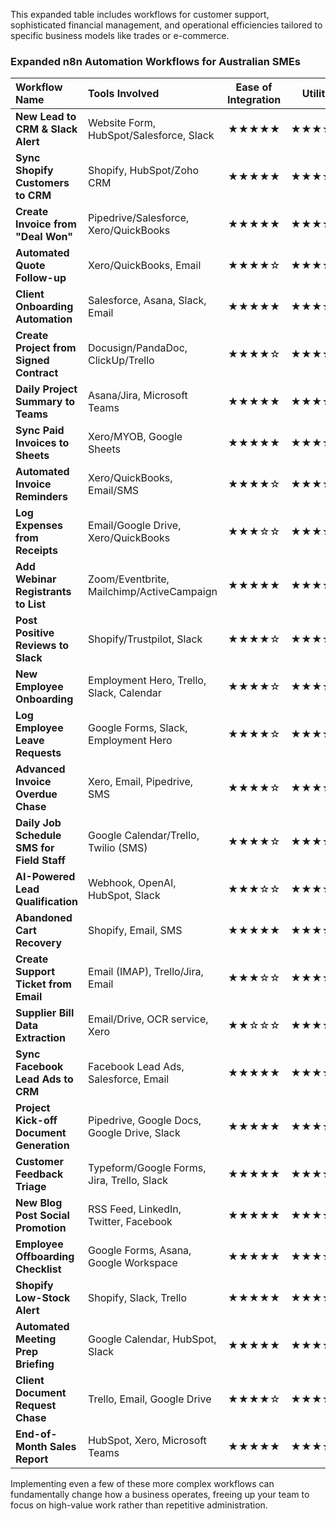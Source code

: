 This expanded table includes workflows for customer support, sophisticated financial management, and operational efficiencies tailored to specific business models like trades or e-commerce.

### **Expanded n8n Automation Workflows for Australian SMEs**

| Workflow Name                              | Tools Involved                              | Ease of Integration | Utility | Effort (Implementation) | Category         |
| :----------------------------------------- | :------------------------------------------ | :-----------------: | :-----: | :---------------------: | :--------------- |
| **New Lead to CRM & Slack Alert**          | Website Form, HubSpot/Salesforce, Slack     |        ★★★★★        |  ★★★★★  |          ★☆☆☆☆          | Sales            |
| **Sync Shopify Customers to CRM**          | Shopify, HubSpot/Zoho CRM                   |        ★★★★★        |  ★★★★★  |          ★★☆☆☆          | Sales            |
| **Create Invoice from "Deal Won"**         | Pipedrive/Salesforce, Xero/QuickBooks       |        ★★★★★        |  ★★★★★  |          ★★★☆☆          | Sales            |
| **Automated Quote Follow-up**              | Xero/QuickBooks, Email                      |        ★★★★☆        |  ★★★★☆  |          ★★★☆☆          | Sales            |
| **Client Onboarding Automation**           | Salesforce, Asana, Slack, Email             |        ★★★★★        |  ★★★★★  |          ★★★★☆          | Operations       |
| **Create Project from Signed Contract**    | Docusign/PandaDoc, ClickUp/Trello           |        ★★★★☆        |  ★★★★★  |          ★★★☆☆          | Operations       |
| **Daily Project Summary to Teams**         | Asana/Jira, Microsoft Teams                 |        ★★★★★        |  ★★★☆☆  |          ★★☆☆☆          | Operations       |
| **Sync Paid Invoices to Sheets**           | Xero/MYOB, Google Sheets                    |        ★★★★★        |  ★★★★☆  |          ★★☆☆☆          | Finance          |
| **Automated Invoice Reminders**            | Xero/QuickBooks, Email/SMS                  |        ★★★★☆        |  ★★★★★  |          ★★★☆☆          | Finance          |
| **Log Expenses from Receipts**             | Email/Google Drive, Xero/QuickBooks         |        ★★★☆☆        |  ★★★★☆  |          ★★★★☆          | Finance          |
| **Add Webinar Registrants to List**        | Zoom/Eventbrite, Mailchimp/ActiveCampaign   |        ★★★★★        |  ★★★★☆  |          ★★☆☆☆          | Marketing        |
| **Post Positive Reviews to Slack**         | Shopify/Trustpilot, Slack                   |        ★★★★☆        |  ★★★☆☆  |          ★★☆☆☆          | Marketing        |
| **New Employee Onboarding**                | Employment Hero, Trello, Slack, Calendar    |        ★★★★☆        |  ★★★★★  |          ★★★★☆          | HR               |
| **Log Employee Leave Requests**            | Google Forms, Slack, Employment Hero        |        ★★★★☆        |  ★★★★☆  |          ★★★☆☆          | HR               |
| **Advanced Invoice Overdue Chase**         | Xero, Email, Pipedrive, SMS                 |        ★★★★☆        |  ★★★★★  |          ★★★★☆          | Finance          |
| **Daily Job Schedule SMS for Field Staff** | Google Calendar/Trello, Twilio (SMS)        |        ★★★★☆        |  ★★★★★  |          ★★★☆☆          | Operations       |
| **AI-Powered Lead Qualification**          | Webhook, OpenAI, HubSpot, Slack             |        ★★★☆☆        |  ★★★★★  |          ★★★★☆          | Sales            |
| **Abandoned Cart Recovery**                | Shopify, Email, SMS                         |        ★★★★★        |  ★★★★★  |          ★★★☆☆          | E-commerce       |
| **Create Support Ticket from Email**       | Email (IMAP), Trello/Jira, Email            |        ★★★☆☆        |  ★★★★☆  |          ★★★☆☆          | Customer Support |
| **Supplier Bill Data Extraction**          | Email/Drive, OCR service, Xero              |        ★★☆☆☆        |  ★★★★☆  |          ★★★★★          | Finance          |
| **Sync Facebook Lead Ads to CRM**          | Facebook Lead Ads, Salesforce, Email        |        ★★★★★        |  ★★★★★  |          ★★☆☆☆          | Marketing        |
| **Project Kick-off Document Generation**   | Pipedrive, Google Docs, Google Drive, Slack |        ★★★★★        |  ★★★★★  |          ★★★☆☆          | Operations       |
| **Customer Feedback Triage**               | Typeform/Google Forms, Jira, Trello, Slack  |        ★★★★★        |  ★★★★☆  |          ★★★☆☆          | Customer Support |
| **New Blog Post Social Promotion**         | RSS Feed, LinkedIn, Twitter, Facebook       |        ★★★★★        |  ★★★☆☆  |          ★★☆☆☆          | Marketing        |
| **Employee Offboarding Checklist**         | Google Forms, Asana, Google Workspace       |        ★★★★★        |  ★★★★☆  |          ★★★☆☆          | HR               |
| **Shopify Low-Stock Alert**                | Shopify, Slack, Trello                      |        ★★★★★        |  ★★★★☆  |          ★★☆☆☆          | E-commerce       |
| **Automated Meeting Prep Briefing**        | Google Calendar, HubSpot, Slack             |        ★★★★★        |  ★★★★☆  |          ★★★☆☆          | Sales            |
| **Client Document Request Chase**          | Trello, Email, Google Drive                 |        ★★★★☆        |  ★★★★☆  |          ★★★☆☆          | Operations       |
| **End-of-Month Sales Report**              | HubSpot, Xero, Microsoft Teams              |        ★★★★★        |  ★★★★☆  |          ★★★☆☆          | Finance          |

Implementing even a few of these more complex workflows can fundamentally change how a business operates, freeing up your team to focus on high-value work rather than repetitive administration.
